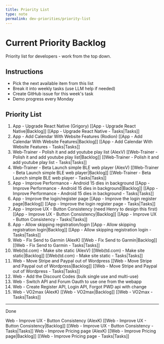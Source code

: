 ```yaml
---
title: Priority List
type: note
permalink: dev-priorities/priority-list
---
```


# Current Priority Backlog

Priority list for developers - work from the top down.

## Instructions
- Pick the next available item from this list
- Break it into weekly tasks (use LLM help if needed)
- Create GitHub issue for this week's task
- Demo progress every Monday

## Priority List

1. App - Upgrade React Native (Grigory) [[App - Upgrade React Native|Backlog]] [[App - Upgrade React Native - Tasks|Tasks]]
2. App - Add Calendar With Website Features (Rodion) [[App - Add Calendar With Website Features|Backlog]] [[App - Add Calendar With Website Features - Tasks|Tasks]]
3. Web-Trainer - Polish it and add youtube play list (AlexV) [[Web-Trainer - Polish it and add youtube play list|Backlog]] [[Web-Trainer - Polish it and add youtube play list - Tasks|Tasks]]
4. Web-Trainer - Beta Launch simple BLE web player (AlexV) [[Web-Trainer - Beta Launch simple BLE web player|Backlog]] [[Web-Trainer - Beta Launch simple BLE web player - Tasks|Tasks]]
5. App - Improve Performance - Android 15 dies in background [[App - Improve Performance - Android 15 dies in background|Backlog]] [[App - Improve Performance - Android 15 dies in background - Tasks|Tasks]]
6. App - Improve the login/register page [[App - Improve the login register page|Backlog]] [[App - Improve the login register page - Tasks|Tasks]] 
7. App - Improve UX - Button Consistency (need Henry to design this first) [[App - Improve UX - Button Consistency|Backlog]] [[App - Improve UX - Button Consistency - Tasks|Tasks]]
8. App - Allow skipping registration/login [[App - Allow skipping registration login|Backlog]] [[App - Allow skipping registration login - Tasks|Tasks]]
9. Web - Fix Send to Garmin (AlexK) [[Web - Fix Send to Garmin|Backlog]] [[Web - Fix Send to Garmin - Tasks|Tasks]]
10. Web(td.com) - Make site static (AlexV) [[Web(td.com) - Make site static|Backlog]] [[Web(td.com) - Make site static - Tasks|Tasks]]
11. Web - Move Stripe and Paypal out of Wordpress [[Web - Move Stripe and Paypal out of Wordpress|Backlog]] [[Web - Move Stripe and Paypal out of Wordpress - Tasks|Tasks]]
12. Web - Add the Discount Codes (bulk single use and multi-use)
13. Web - Switch API and Forum Oauth to use one from the webapp
14. Web - Create Register API, Login API, Forgot PWD api with change
15. Web - VO2max (AlexK) [[Web - VO2max|Backlog]] [[Web - VO2max - Tasks|Tasks]]

---

Done

Web - Improve UX - Button Consistency (AlexK) [[Web - Improve UX - Button Consistency|Backlog]] [[Web - Improve UX - Button Consistency - Tasks|Tasks]]
Web - Improve Pricing page (AlexK) [[Web - Improve Pricing page|Backlog]] [[Web - Improve Pricing page - Tasks|Tasks]]

